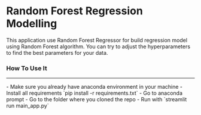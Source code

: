 # Random Forest Regression Modelling

This application use Random Forest Regressor for build regression model using Random Forest algorithm. You can try to adjust the hyperparameters to find the best parameters for your data.

### How To Use It
<hr>
- Make sure you already have anaconda environment in your machine
- Install all requirements `pip install -r requirements.txt`
- Go to anaconda prompt 
- Go to the folder where you cloned the repo
- Run with `streamlit run main_app.py`

